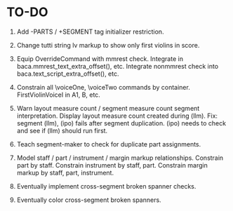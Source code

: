 TO-DO
=====

1.  Add -PARTS / +SEGMENT tag initializer restriction.

2.  Change tutti string lv markup to show only first violins in score.

3.  Equip OverrideCommand with mmrest check.
    Integrate in baca.mmrest_text_extra_offset(), etc.
    Integrate nonmmrest check into baca.text_script_extra_offset(), etc.

4.  Constrain all \voiceOne, \voiceTwo commands by container.
    FirstViolinVoiceI in A1, B, etc.

5.  Warn layout measure count / segment measure count segment interpretation.
    Display layout measure count created during (llm).
    Fix: segment (llm), (ipo) fails after segment duplication.
    (ipo) needs to check and see if (llm) should run first.

6.  Teach segment-maker to check for duplicate part assignments.

7.  Model staff / part / instrument / margin markup relationships.
    Constrain part by staff.
    Constrain instrument by staff, part.
    Constrain margin markup by staff, part, instrument.

8.  Eventually implement cross-segment broken spanner checks.

9.  Eventually color cross-segment broken spanners.
